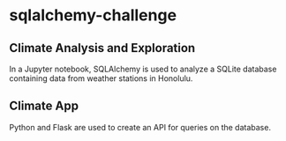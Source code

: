 # sqlalchemy-challenge

## Climate Analysis and Exploration
 In a Jupyter notebook, SQLAlchemy is used to analyze a SQLite database containing data from weather stations in Honolulu.

 ## Climate App
 Python and Flask are used to create an API for queries on the database.
